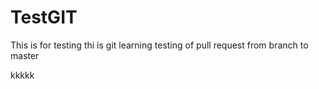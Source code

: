 # TestGIT
This is for testing
thi is git learning
testing of pull request from branch to master

kkkkk
